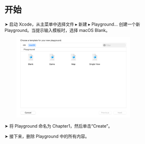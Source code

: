 # 开始

➤ 启动 Xcode，从主菜单中选择文件 ▸ 新建 ▸ Playground… 创建一个新 Playground。当提示输入模板时，选择 macOS Blank。

<figure><img src="../../../.gitbook/assets/image (2) (1) (1) (1).png" alt="" width="375"><figcaption></figcaption></figure>

➤ 将 Playground 命名为 Chapter1，然后单击“Create”。

➤ 接下来，删除 Playground 中的所有内容。
